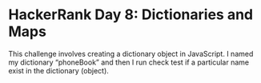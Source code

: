 # HackerRank Day 8: Dictionaries and Maps
This challenge involves creating a dictionary object in JavaScript.
I named my dictionary “phoneBook” and then I run check test if a particular
name exist in the dictionary (object).

